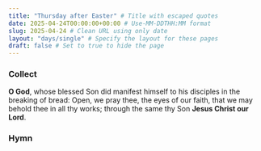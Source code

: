 ```yaml
---
title: "Thursday after Easter" # Title with escaped quotes
date: 2025-04-24T00:00:00+00:00 # Use-MM-DDTHH:MM format
slug: 2025-04-24 # Clean URL using only date
layout: "days/single" # Specify the layout for these pages
draft: false # Set to true to hide the page
---
```


### Collect

**O God**, whose blessed Son did manifest himself to his disciples in the breaking of bread: Open, we pray thee, the eyes of our faith, that we may behold thee in all thy works; through the same thy Son **Jesus Christ our Lord**.


### Hymn